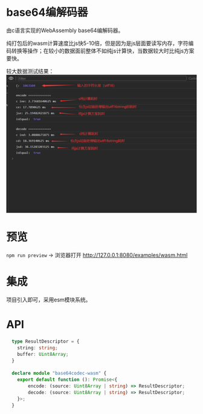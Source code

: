 # base64编解码器

由c语言实现的WebAssembly base64编解码器。   

纯打包后的wasm计算速度比js快5-10倍，但是因为是js层面要读写内存，字符编码转换等操作；在较小的数据面前整体不如纯js计算快，当数据较大时比纯js方案要快。   

较大数据测试结果：     
![较大数据测试结果png](./doc//img1.png)

# 预览  
`npm run preview` -> 浏览器打开 http://127.0.0.1:8080/examples/wasm.html

# 集成
项目引入即可，采用esm模块系统。  

# API
```ts
  type ResultDescriptor = {
    string: string;
    buffer: Uint8Array;
  }
  
  declare module "base64codec-wasm" {
    export default function (): Promise<{ 
        encode: (source: Uint8Array | string) => ResultDescriptor; 
        decode: (source: Uint8Array | string) => ResultDescriptor;
    }>;
  }
```
